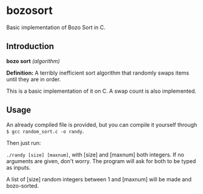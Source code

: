 # bozosort
Basic implementation of Bozo Sort in C.

## Introduction
**bozo sort**
_(algorithm)_

**Definition:** A terribly inefficient sort algorithm that randomly swaps items until they are in order. 

This is a basic implementation of it on C. A swap count is also implemented. 


## Usage
An already compiled file is provided, but you can compile it yourself through `$ gcc random_sort.c -o randy`.

Then just run:

`./randy [size] [maxnum]`, with [size] and [maxnum] both integers. If no arguments are given, don't worry. The program will ask for both to be typed as inputs.

A list of [size] random integers between 1 and [maxnum] will be made and bozo-sorted. 

